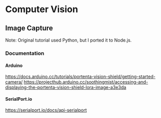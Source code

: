 # Computer Vision
## Image Capture
Note: Original tutorial used Python, but I ported it to Node.js.

### Documentation

#### Arduino
https://docs.arduino.cc/tutorials/portenta-vision-shield/getting-started-camera/
https://projecthub.arduino.cc/soothingmist/accessing-and-displaying-the-portenta-vision-shield-lora-image-a3e3da

#### SerialPort.io
https://serialport.io/docs/api-serialport
